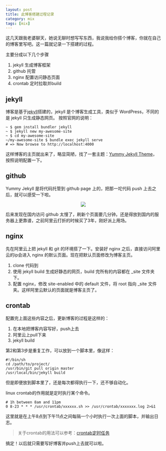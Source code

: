 ```yaml
---
layout: post
title: 此博客搭建过程记录
category: mix
tags: [mix]
---
```


这几天跟我老婆聊天，她说无聊时想写写东西，我说我给你搭个博客，你就在自己的博客里写吧。这一篇就记录一下搭建的过程。

主要分成以下几个步骤
1. jekyll 生成博客框架
2. github 托管
3. nginx 配置访问静态页面
4. crontab 定时拉取并build

## jekyll

博客是基于[jekyll](https://jekyllrb.com/)搭建的，jekyll 是个博客生成工具，类似于 WordPress，不同的是 jekyll 只生成静态网页。
按照官网的说明：
```text
~ $ gem install bundler jekyll
~ $ jekyll new my-awesome-site
~ $ cd my-awesome-site
~/my-awesome-site $ bundle exec jekyll serve
# => Now browse to http://localhost:4000
```
这样博客的主页就出来了，略显简陋，找了一套主题：[Yummy Jekyll Theme](https://github.com/DONGChuan/Yummy-Jekyll)，按照说明配置一下。

## github

Yummy Jekyll 是将代码托管到 github page 上的，把那一坨代码 push 上去之后，就可以感受一下啦。
<p align="center">
    <img src="http://47.100.168.106/assets/images/2018_07_26/blog.png" />
</p>

后来发现在国内访问 github 太慢了，刷新个页面要几分钟。还是得放到国内的服务器上更靠谱，之前阿里云打折的时候买了3年，刚好派上用场。

## nginx

先在阿里云上把 jekyll 和 git 的环境搭了一下。安装好 nginx 之后，直接访问阿里云的ip会进入 nginx 的默认页面。现在把默认页面修改为博客主页。
1. clone 代码到
2. 使用 jekyll build 生成好静态的网页，build 完所有的内容都在 _site 文件夹下。
3. 配置 nginx，修改 site-enabled 中的 default 文件，将 root 指向 _site 文件夹。这样阿里云默认的页面就是博客主页了。

## crontab

配置完上面这些内容之后，更新博客的过程是这样的：
1. 在本地把博客内容写好，push上去
2. 阿里云上pull下来
3. jekyll build

第2和第3步是重复工作，可以放到一个脚本里，像这样：
```text
#!/bin/sh
cd /path/to/project/
/usr/bin/git pull origin master
/usr/local/bin/jekyll build
```
但是即便放到脚本里了，还是每次都得执行一下，还不够自动化。

linux crontab的作用就是定时执行某个命令。

```text
# 1h between 8am and 11pm
0 8-23 * * * /usr/crontab/xxxxxx.sh >> /usr/crontab/xxxxxxx.log 2>&1
```
这里就是在上午8点到下午11点之间每隔一个小时执行一次上面的脚本，并输出日志。
> 关于crontab的用法可以参考：[crontab定时任务](http://linuxtools-rst.readthedocs.io/zh_CN/latest/tool/crontab.html)

搞定！以后就只需要写好博客并push上去就可以啦。